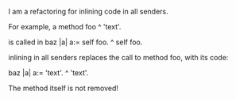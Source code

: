 I am a refactoring for inlining code in all senders.For example, a method foo	^ 'text'.	is called inbaz	|a|	a:= self foo.	^ self foo.	inlining in all senders replaces the call to method foo, with its code:baz	|a|	a:= 'text'.	^ 'text'.The method itself is not removed!